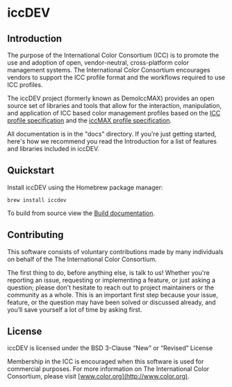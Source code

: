 # iccDEV

## Introduction

The purpose of the International Color Consortium (ICC) is to promote
the use and adoption of open, vendor-neutral, cross-platform color management systems.
The International Color Consortium encourages vendors to support the ICC profile
format and the workflows required to use ICC profiles.

The iccDEV project (formerly known as DemoIccMAX) provides an
open source set of libraries and tools that allow for the interaction, manipulation,
and application of ICC based color management profiles based on the 
[ICC profile specification](http://www.color.org/icc_specs2.xalter) and the 
[iccMAX profile specification](http://www.color.org/iccmax.xalter).

All documentation is in the "docs" directory. If you're just getting started, 
here's how we recommend you read the Introduction for a list of features and 
libraries included in iccDEV.


## Quickstart

Install iccDEV using the Homebrew package manager:

`brew install iccdev`

To build from source view the [Build documentation](docs/build.md).

## Contributing

This software consists of voluntary contributions made by many individuals
on behalf of the The International Color Consortium.

The first thing to do, before anything else, is talk to us! Whether you're
reporting an issue, requesting or implementing a feature, or just asking a
question; please don’t hesitate to reach out to project maintainers or the
community as a whole. This is an important first step because your issue,
feature, or the question may have been solved or discussed already, and you’ll
save yourself a lot of time by asking first.

## License

iccDEV is licensed under the BSD 3-Clause “New” or “Revised” License

Membership in the ICC is encouraged when this software is used for commercial purposes.
For more information on The International Color Consortium,
please visit [www.color.org](http://www.color.org).
